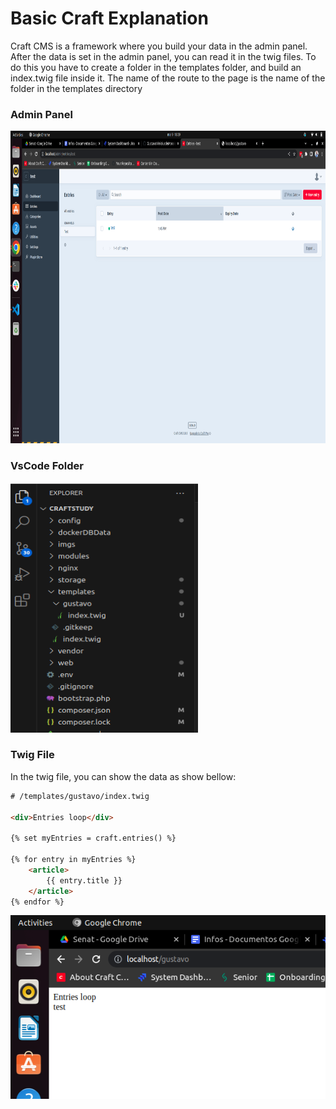 # Basic Craft Explanation

Craft CMS is a framework where you build your data in the
admin panel.
After the data is set in the admin panel, you can read it
in the twig files.
To do this you have to create a folder in the templates folder,
and build an index.twig file inside it. The name of the route
to the page is the name of the folder in the templates directory

### Admin Panel
<img src="./imgs/entries.png" height="500px" width="800px" />
<br>

### VsCode Folder
<img src="./imgs/folderName.png" height="400px" width="300px" />

### Twig File
In the twig file, you can show the data as show bellow:
```html
# /templates/gustavo/index.twig

<div>Entries loop</div>

{% set myEntries = craft.entries() %}

{% for entry in myEntries %}
    <article>
        {{ entry.title }}
    </article>
{% endfor %}
```
![](./imgs/list-entries.png)